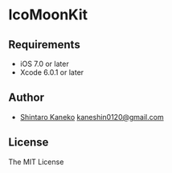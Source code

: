 # IcoMoonKit

## Requirements

- iOS 7.0 or later
- Xcode 6.0.1 or later


## Author

- [Shintaro Kaneko](https://github.com/kaneshin) <kaneshin0120@gmail.com>


## License

The MIT License

